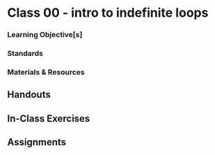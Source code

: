 # Class 00 - intro to indefinite loops

### Learning Objective[s]

### Standards

### Materials & Resources

## Handouts

## In-Class Exercises

## Assignments
